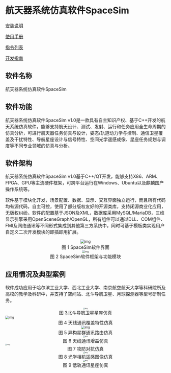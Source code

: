 
航天器系统仿真软件SpaceSim
===============================================
[安装说明](page/Installation) 

[使用手册](page/SpaceSim_userguide_example_internet.md) 

[指令列表](page/CommandList) 

[开发指南](page/Develop) 


## 软件名称

航天器系统仿真软件SpaceSim

## 软件功能

航天器系统仿真软件SpaceSim v1.0是一款具有自主知识产权、基于C++开发的航天系统仿真软件，能够支持航天设计、测试、发射、运行和任务应用全生命周期的仿真分析，可进行航天器任务仿真与设计，姿态/轨道动力学与控制、通信卫星覆盖及干扰特性、导航星座设计与信号特性、空间光学遥感成像、星座任务规划与调度等不同专业领域的仿真与分析。

## 软件架构

航天器系统仿真软件SpaceSim v1.0基于C++/QT开发，能够支持X86、ARM、FPGA、GPU等主流硬件框架，可跨平台运行在Windows、Ubuntu以及麒麟国产操作系统等。

软件基于模块化开发，场景配置、数据、显示、交互界面独立运行，而且所有代码均有源代码，自主可控，使用了部分版权友好的开源类库，支持闭源商业化应用，无版权纠纷。软件的配置基于JSON及XML，数据库采用MySQL/MariaDB，三维显示引擎采用OpenSceneGraph/OpenGL，所有组件可以通过DLL、COM组件、FMI及网络通讯等不同形式集成到其他第三方系统中，同时可基于模板类实现用户自定义二次开发模块的即插即用扩展。

<div align=center><img src="http://118.195.139.164:8000/spacesim_ims/main_page/clip_image002.png" alt="img" style="zoom:80%;" /></div>

<center>图 1 SpaceSim软件界面</center>

<div align=center><img src="http://118.195.139.164:8000/spacesim_ims/main_page/clip_image004.png" alt="img" style="zoom: 50%;" /></div>

<center>图 2 SpaceSim软件框架与功能模块</center>

 

##  应用情况及典型案例

软件成功应用于哈尔滨工业大学、西北工业大学、南京航空航天大学等科研院所及高校的教学及科研中，并支持了空间站、北斗导航卫星、月球探测器等型号研制任务。

<div align=center><img src="http://118.195.139.164:8000/spacesim_ims/main_page/clip_image006.png" alt="img" style="zoom: 33%;" /></div>

<center>图 3北斗导航卫星星座仿真</center>

<img src="http://118.195.139.164:8000/spacesim_ims/main_page/clip_image008.png" alt="img" style="zoom:67%;" />

<center>图 4 天线通讯覆盖特性仿真</center>

<div align=center><img src="http://118.195.139.164:8000/spacesim_ims/main_page/clip_image010.png" alt="img" style="zoom:67%;" /></div>

<center>图 5 异构星群通讯路由仿真</center>

<div align=center><img src="http://118.195.139.164:8000/spacesim_ims/main_page/clip_image012.png" alt="img" style="zoom: 33%;" /></div>

<center>图 6 天线通讯增益仿真</center>

<img src="http://118.195.139.164:8000/spacesim_ims/main_page/clip_image014.png" alt="img" style="zoom:33%;" />

<center>图 7 攻防对抗仿真</center>

<div align=center><img src="http://118.195.139.164:8000/spacesim_ims/main_page/clip_image016.png" alt="img" style="zoom:33%;" /></div>

<center>图 8 光学相机遥感图像仿真</center>

<div align=center><img src="http://118.195.139.164:8000/spacesim_ims/main_page/clip_image018.png" alt="img" style="zoom:33%;" /></div>

<center>图 9 低轨通讯星座仿真</center>

